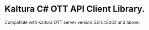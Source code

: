 # Kaltura C# OTT API Client Library.
Compatible with Kaltura OTT server version 5.0.1.42002 and above.
